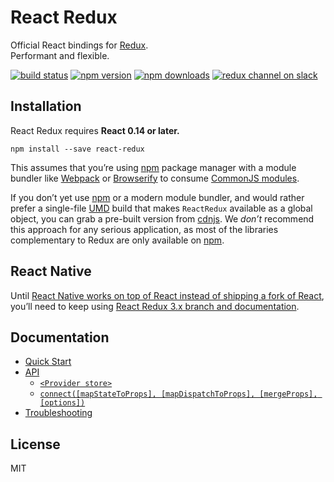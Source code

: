 React Redux
=========================

Official React bindings for [Redux](https://github.com/rackt/redux).  
Performant and flexible.

[![build status](https://img.shields.io/travis/rackt/react-redux/master.svg?style=flat-square)](https://travis-ci.org/rackt/react-redux) [![npm version](https://img.shields.io/npm/v/react-redux.svg?style=flat-square)](https://www.npmjs.com/package/react-redux)
[![npm downloads](https://img.shields.io/npm/dm/react-redux.svg?style=flat-square)](https://www.npmjs.com/package/react-redux)
[![redux channel on slack](https://img.shields.io/badge/slack-redux@reactiflux-61DAFB.svg?style=flat-square)](http://www.reactiflux.com)


## Installation

React Redux requires **React 0.14 or later.**

```
npm install --save react-redux
```

This assumes that you’re using [npm](http://npmjs.com/) package manager with a module bundler like [Webpack](http://webpack.github.io) or [Browserify](http://browserify.org/) to consume [CommonJS modules](http://webpack.github.io/docs/commonjs.html).

If you don’t yet use [npm](http://npmjs.com/) or a modern module bundler, and would rather prefer a single-file [UMD](https://github.com/umdjs/umd) build that makes `ReactRedux` available as a global object, you can grab a pre-built version from [cdnjs](https://cdnjs.com/libraries/react-redux). We *don’t* recommend this approach for any serious application, as most of the libraries complementary to Redux are only available on [npm](http://npmjs.com/).

## React Native

Until [React Native works on top of React instead of shipping a fork of React](https://github.com/facebook/react-native/issues/2985), you’ll need to keep using [React Redux 3.x branch and documentation](https://github.com/rackt/react-redux/tree/v3.1.0).

## Documentation

- [Quick Start](docs/quick-start.md#quick-start)
- [API](docs/api.md#api)
  - [`<Provider store>`](docs/api.md#provider-store)
  - [`connect([mapStateToProps], [mapDispatchToProps], [mergeProps], [options])`](docs/api.md#connectmapstatetoprops-mapdispatchtoprops-mergeprops-options)
- [Troubleshooting](docs/troubleshooting.md#troubleshooting)

## License

MIT
